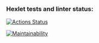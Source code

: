 ### Hexlet tests and linter status:
[![Actions Status](https://github.com/manylov/backend-project-lvl1/workflows/hexlet-check/badge.svg)](https://github.com/manylov/backend-project-lvl1/actions)

[![Maintainability](https://api.codeclimate.com/v1/badges/a99a88d28ad37a79dbf6/maintainability)](https://codeclimate.com/github/codeclimate/codeclimate/maintainability)